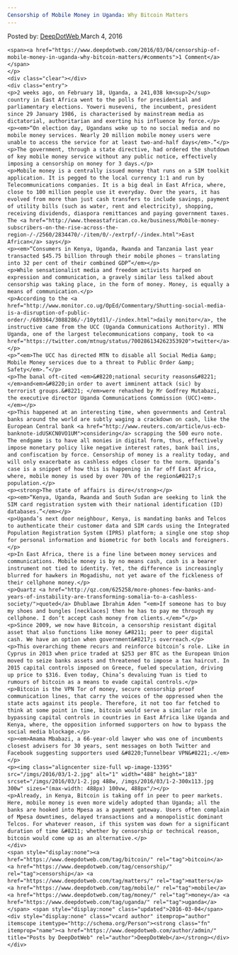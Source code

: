 ```yaml
---
Censorship of Mobile Money in Uganda: Why Bitcoin Matters
---
```

<article class="post-listing post-13394 post type-post status-publish format-standard has-post-thumbnail hentry  tag-bitcoin tag-censorship tag-matters tag-mobile tag-money tag-uganda">
    <div class="post-inner">
        <span>Posted by: <a href="https://www.deepdotweb.com/author/admin/" title="">DeepDotWeb </a></span>
    <span>March 4, 2016</span>
    
    <span><a href="https://www.deepdotweb.com/2016/03/04/censorship-of-mobile-money-in-uganda-why-bitcoin-matters/#comments">1 Comment</a></span>
    </p>
    <div class="clear"></div>
    <div class="entry">
    <p>2 weeks ago, on February 18, Uganda, a 241,038 km<sup>2</sup> country in East Africa went to the polls for presidential and parliamentary elections. Yoweri museveni, the incumbent, president since 29 January 1986, is characterised by mainstream media as dictatorial, authoritarian and exerting his influence by force.</p>
    <p><em>“On election day, Ugandans woke up to no social media and no mobile money services. Nearly 20 million mobile money users were unable to access the service for at least two-and-half days</em>.”</p>
    <p>The government, through a state directive, had ordered the shutdown of key mobile money service without any public notice, effectively imposing a censorship on money for 3 days.</p>
    <p>Mobile money is a centrally issued money that runs on a SIM toolkit application. It is pegged to the local currency 1:1 and run by Telecommunications companies. It is a big deal in East Africa, where, close to 100 million people use it everyday. Over the years, it has evolved from more than just cash transfers to include savings, payment of utility bills (such as water, rent and electricity), shopping, receiving dividends, diaspora remittances and paying government taxes. The <a href="http://www.theeastafrican.co.ke/business/Mobile-money-subscribers-on-the-rise-across-the-region-/-/2560/2834470/-/item/0/-/extrpf/-/index.html">East African</a> says</p>
    <p><em>“Consumers in Kenya, Uganda, Rwanda and Tanzania last year transacted $45.75 billion through their mobile phones — translating into 32 per cent of their combined GDP”</em></p>
    <p>While sensationalist media and freedom activists harped on expression and communication, a gravely similar less talked about censorship was taking place, in the form of money. Money, is equally a means of communication.</p>
    <p>According to the <a href="http://www.monitor.co.ug/OpEd/Commentary/Shutting-social-media-is-a-disruption-of-public-order/-/689364/3088286/-/10ytd1l/-/index.html">daily monitor</a>, the instructive came from the UCC (Uganda Communications Authority). MTN Uganda, one of the largest telecommunications company, took to <a href="https://twitter.com/mtnug/status/700286134262353920">twitter</a>:</p>
    <p>“<em>The UCC has directed MTN to disable all Social Media &amp; Mobile Money services due to a threat to Public Order &amp; Safety</em>.”</p>
    <p>The banal oft-cited <em>&#8220;national security reasons&#8221; </em>and<em>&#8220;in order to avert imminent attack (sic) by terrorist groups.&#8221; </em>were rehashed by Mr Godfrey Mutabazi, the executive director Uganda Communications Commission (UCC)<em>.</em></p>
    <p>This happened at an interesting time, when governments and Central banks around the world are subtly waging a crackdown on cash, like the European Central bank <a href="http://www.reuters.com/article/us-ecb-banknote-idUSKCN0VO1UM">considering</a> scrapping the 500 euro note. The endgame is to have all monies in digital form, thus, effectively impose monetary policy like negative interest rates, bank bail ins, and confiscation by force. Censorship of money is a reality today, and will only exacerbate as cashless edges closer to the norm. Uganda’s case is a snippet of how this is happening in far off East Africa, where, mobile money is used by over 70% of the region&#8217;s population.</p>
    <p><strong>The state of affairs is dire</strong></p>
    <p><em>“Kenya, Uganda, Rwanda and South Sudan are seeking to link the SIM card registration system with their national identification (ID) databases.”</em></p>
    <p>Uganda’s next door neighbour, Kenya, is mandating banks and Telcos to authenticate their customer data and SIM cards using the Integrated Population Registration System (IPRS) platform; a single one stop shop for personal information and biometric for both locals and foreigners.</p>
    <p>In East Africa, there is a fine line between money services and communications. Mobile money is by no means cash, cash is a bearer instrument not tied to identity. Yet, the difference is increasingly blurred for hawkers in Mogadishu, not yet aware of the fickleness of their cellphone money.</p>
    <p>Quartz <a href="http://qz.com/625258/more-phones-few-banks-and-years-of-instability-are-transforming-somalia-to-a-cashless-society/">quoted</a> Dhublawe Ibrahim Aden “<em>If someone has to buy my shoes and bungles [necklaces] then he has to pay me through my cellphone. I don’t accept cash money from clients.</em>”</p>
    <p>Since 2009, we now have Bitcoin, a censorship resistant digital asset that also functions like money &#8211; peer to peer digital cash. We have an option when government&#8217;s overreach.</p>
    <p>This overarching theme recurs and reinforce bitcoin’s role. Like in Cyprus in 2013 when price traded at $253 per BTC as the European Union moved to seize banks assets and threatened to impose a tax haircut. In 2015 capital controls imposed on Greece, fueled speculation, driving up price to $316. Even today, China’s devaluing Yuan is tied to rumours of bitcoin as a means to evade capital controls.</p>
    <p>Bitcoin is the VPN Tor of money, secure censorship proof communication lines, that carry the voices of the oppressed when the state acts against its people. Therefore, it not too far fetched to think at some point in time, bitcoin would serve a similar role in bypassing capital controls in countries in East Africa like Uganda and Kenya, where, the opposition informed supporters on how to bypass the social media blockage.</p>
    <p><em>Amama Mbabazi, a 66-year-old lawyer who was one of incumbents closest advisers for 30 years, sent messages on both Twitter and Facebook suggesting supporters used &#8220;Tunnelbear VPN&#8221;.</em></p>
    <p><img class="aligncenter size-full wp-image-13395" src="/imgs/2016/03/1-2.jpg" alt="1" width="488" height="183" srcset="/imgs/2016/03/1-2.jpg 488w, /imgs/2016/03/1-2-300x113.jpg 300w" sizes="(max-width: 488px) 100vw, 488px"/></p>
    <p>Already, in Kenya, Bitcoin is taking off in peer to peer markets. Here, mobile money is even more widely adopted than Uganda; all the banks are hooked into Mpesa as a payment gateway. Users often complain of Mpesa downtimes, delayed transactions and a monopolistic dominant Telcos. For whatever reason, if this system was down for a significant duration of time &#8211; whether by censorship or technical reason, bitcoin would come up as an alternative.</p>
    </div>
    <span style="display:none"><a href="https://www.deepdotweb.com/tag/bitcoin/" rel="tag">bitcoin</a> <a href="https://www.deepdotweb.com/tag/censorship/" rel="tag">censorship</a> <a href="https://www.deepdotweb.com/tag/matters/" rel="tag">matters</a> <a href="https://www.deepdotweb.com/tag/mobile/" rel="tag">mobile</a> <a href="https://www.deepdotweb.com/tag/money/" rel="tag">money</a> <a href="https://www.deepdotweb.com/tag/uganda/" rel="tag">uganda</a></span> <span style="display:none" class="updated">2016-03-04</span>
    <div style="display:none" class="vcard author" itemprop="author" itemscope itemtype="http://schema.org/Person"><strong class="fn" itemprop="name"><a href="https://www.deepdotweb.com/author/admin/" title="Posts by DeepDotWeb" rel="author">DeepDotWeb</a></strong></div>
    </div>
</article>

